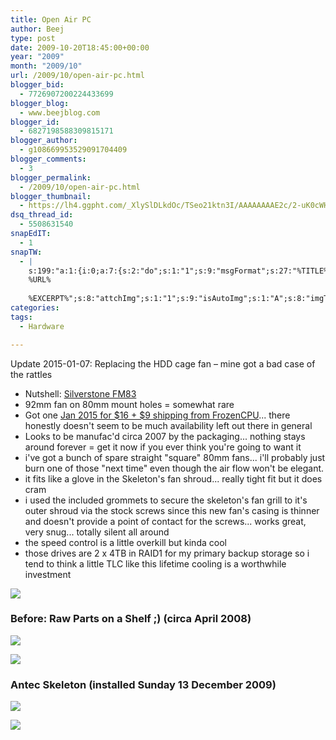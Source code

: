 ```yaml
---
title: Open Air PC
author: Beej
type: post
date: 2009-10-20T18:45:00+00:00
year: "2009"
month: "2009/10"
url: /2009/10/open-air-pc.html
blogger_bid:
  - 7726907200224433699
blogger_blog:
  - www.beejblog.com
blogger_id:
  - 6827198588309815171
blogger_author:
  - g108669953529091704409
blogger_comments:
  - 3
blogger_permalink:
  - /2009/10/open-air-pc.html
blogger_thumbnail:
  - https://lh4.ggpht.com/_XlySlDLkdOc/TSeo21ktn3I/AAAAAAAAE2c/2-uK0cWHeYs/DSC03810_thumb%5B2%5D.jpg?imgmax=800
dsq_thread_id:
  - 5508631540
snapEdIT:
  - 1
snapTW:
  - |
    s:199:"a:1:{i:0;a:7:{s:2:"do";s:1:"1";s:9:"msgFormat";s:27:"%TITLE%
    %URL%
    
    %EXCERPT%";s:8:"attchImg";s:1:"1";s:9:"isAutoImg";s:1:"A";s:8:"imgToUse";s:0:"";s:9:"isAutoURL";s:1:"A";s:8:"urlToUse";s:0:"";}}";
categories:
tags:
  - Hardware

---
```

Update 2015-01-07: Replacing the HDD cage fan &#8211; mine got a bad case of the rattles 
      
*   Nutshell: [Silverstone FM83](https://www.google.com/search?q=fm83+fan)
*   92mm fan on 80mm mount holes = somewhat rare
*   Got one [Jan 2015 for $16 + $9 shipping from FrozenCPU](https://www.frozencpu.com/products/6144/fan-313/SilverStone_FM83_92mm_Case_Fan_in_80mm_Mounting_Frame_w_Fan_Controller.html)... there honestly doesn't seem to be much availability left out there in general
*   Looks to be manufac'd circa 2007 by the packaging... nothing stays around forever = get it now if you ever think you're going to want it
*   i've got a bunch of spare straight "square" 80mm fans... i'll probably just burn one of those "next time" even though the air flow won't be elegant.
*   it fits like a glove in the Skeleton's fan shroud... really tight fit but it does cram
*   i used the included grommets to secure the skeleton's fan grill to it's outer shroud via the stock screws since this new fan's casing is thinner and doesn't provide a point of contact for the screws... works great, very snug... totally silent all around
*   the speed control is a little overkill but kinda cool
*   those drives are 2 x 4TB in RAID1 for my primary backup storage so i tend to think a little TLC like this lifetime cooling is a worthwhile investment

![](https://www.BeejBlog.com/wp-content/uploads/2009/10/Snap1.png)

      
### Before: Raw Parts on a Shelf ;) (circa April 2008)
      
[![](https://lh4.ggpht.com/_XlySlDLkdOc/TSeo21ktn3I/AAAAAAAAE2c/2-uK0cWHeYs/DSC03810_thumb%5B2%5D.jpg?imgmax=800)](https://lh3.ggpht.com/_XlySlDLkdOc/TSeo2LtPhcI/AAAAAAAAE2Y/mrB7V9YZN_Q/s1600-h/DSC03810%5B5%5D.jpg)

[![](https://lh4.ggpht.com/_XlySlDLkdOc/TSeo4qzOTJI/AAAAAAAAE2k/hhfDDsftXIg/IMG_5612-2000x1500_thumb%5B2%5D.jpg?imgmax=800)](https://lh3.ggpht.com/_XlySlDLkdOc/TSeo4CtvSNI/AAAAAAAAE2g/Hrg7yYhwaL0/s1600-h/IMG_5612-2000x1500%5B5%5D.jpg)
        
### Antec Skeleton (installed Sunday 13 December 2009)

![](https://lh5.ggpht.com/_XlySlDLkdOc/SuSzQPT4WsI/AAAAAAAAEmM/AensvAFSA48/Antec_Skeleton%5B8%5D.jpg?imgmax=800)

[![](https://lh6.ggpht.com/_XlySlDLkdOc/TSeozl0YkTI/AAAAAAAAE2s/lT6d3eKpxtI/DSCF3253-2816x2112_thumb%5B1%5D.jpg?imgmax=800)](https://lh4.ggpht.com/_XlySlDLkdOc/TSevhvk28WI/AAAAAAAAE2o/Jy-IAy5hqvI/s1600-h/DSCF3253-2816x2112%5B1%5D.jpg)